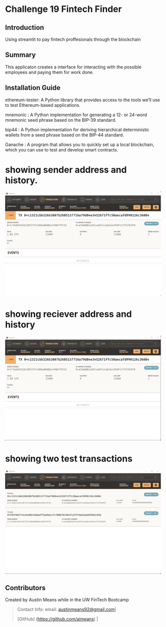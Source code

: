# Challenge 19 Fintech Finder


## Introduction
Using streamlit to pay fintech proffesionals through the blockchain


## Summary
This applicaton creates a interface for interacting with the possible employees and paying them for work done.


## Installation Guide
ethereum-tester: A Python library that provides access to the tools we’ll use to test Ethereum-based applications.

mnemonic : A Python implementation for generating a 12- or 24-word mnemonic seed phrase based on the BIP-39 standard.

bip44 : A Python implementation for deriving hierarchical deterministic wallets from a seed phrase based on the BIP-44 standard.

Ganache : ​​A program that allows you to quickly set up a local blockchain, which you can use to test and develop smart contracts. 

# showing sender address and history.
![AppSender](Images/GanacheSender.png)


# showing reciever address and history
![AppReceiver](Images/ganacheReciever.png)


# showing two test transactions
![AppEverything](Images/ganachetest.png)







## Contributors

Created by Austin Means while in the UW FinTech Bootcamp
> Contact Info:
> email: austinmeans92@gmail.com|
> 
> [GitHub] (https://github.com/aimeans) |

